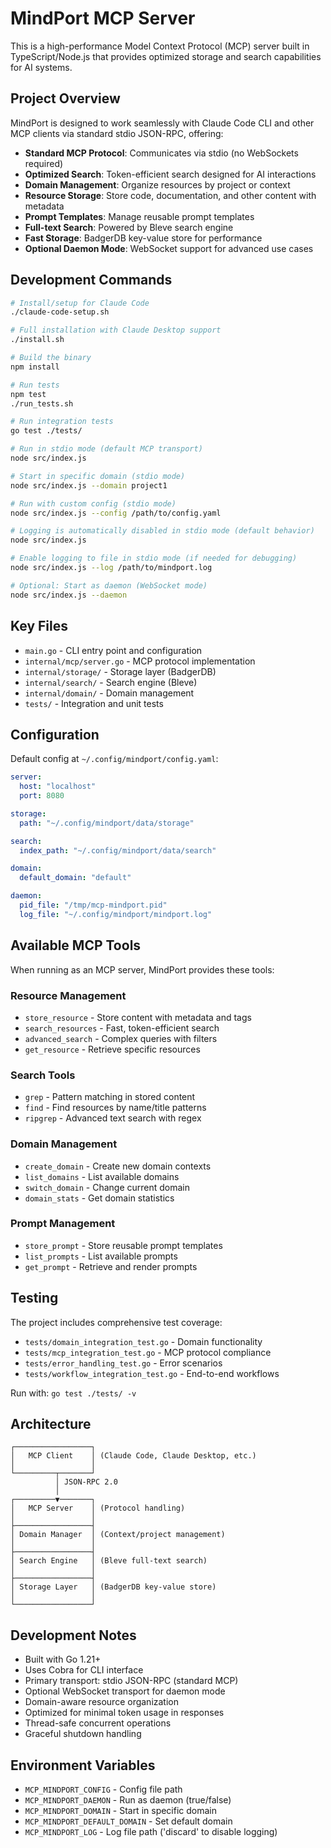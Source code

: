 # MindPort MCP Server

This is a high-performance Model Context Protocol (MCP) server built in TypeScript/Node.js that provides optimized storage and search capabilities for AI systems.

## Project Overview

MindPort is designed to work seamlessly with Claude Code CLI and other MCP clients via standard stdio JSON-RPC, offering:

- **Standard MCP Protocol**: Communicates via stdio (no WebSockets required)
- **Optimized Search**: Token-efficient search designed for AI interactions
- **Domain Management**: Organize resources by project or context
- **Resource Storage**: Store code, documentation, and other content with metadata
- **Prompt Templates**: Manage reusable prompt templates
- **Full-text Search**: Powered by Bleve search engine
- **Fast Storage**: BadgerDB key-value store for performance
- **Optional Daemon Mode**: WebSocket support for advanced use cases

## Development Commands

```bash
# Install/setup for Claude Code
./claude-code-setup.sh

# Full installation with Claude Desktop support
./install.sh

# Build the binary
npm install

# Run tests
npm test
./run_tests.sh

# Run integration tests
go test ./tests/

# Run in stdio mode (default MCP transport)
node src/index.js

# Start in specific domain (stdio mode)
node src/index.js --domain project1

# Run with custom config (stdio mode)
node src/index.js --config /path/to/config.yaml

# Logging is automatically disabled in stdio mode (default behavior)
node src/index.js

# Enable logging to file in stdio mode (if needed for debugging)
node src/index.js --log /path/to/mindport.log

# Optional: Start as daemon (WebSocket mode)
node src/index.js --daemon
```

## Key Files

- `main.go` - CLI entry point and configuration
- `internal/mcp/server.go` - MCP protocol implementation
- `internal/storage/` - Storage layer (BadgerDB)
- `internal/search/` - Search engine (Bleve)
- `internal/domain/` - Domain management
- `tests/` - Integration and unit tests

## Configuration

Default config at `~/.config/mindport/config.yaml`:

```yaml
server:
  host: "localhost"
  port: 8080

storage:
  path: "~/.config/mindport/data/storage"

search:
  index_path: "~/.config/mindport/data/search"

domain:
  default_domain: "default"

daemon:
  pid_file: "/tmp/mcp-mindport.pid"
  log_file: "~/.config/mindport/mindport.log"
```

## Available MCP Tools

When running as an MCP server, MindPort provides these tools:

### Resource Management
- `store_resource` - Store content with metadata and tags
- `search_resources` - Fast, token-efficient search
- `advanced_search` - Complex queries with filters
- `get_resource` - Retrieve specific resources

### Search Tools
- `grep` - Pattern matching in stored content
- `find` - Find resources by name/title patterns
- `ripgrep` - Advanced text search with regex

### Domain Management
- `create_domain` - Create new domain contexts
- `list_domains` - List available domains
- `switch_domain` - Change current domain
- `domain_stats` - Get domain statistics

### Prompt Management
- `store_prompt` - Store reusable prompt templates
- `list_prompts` - List available prompts
- `get_prompt` - Retrieve and render prompts

## Testing

The project includes comprehensive test coverage:

- `tests/domain_integration_test.go` - Domain functionality
- `tests/mcp_integration_test.go` - MCP protocol compliance
- `tests/error_handling_test.go` - Error scenarios
- `tests/workflow_integration_test.go` - End-to-end workflows

Run with: `go test ./tests/ -v`

## Architecture

```
┌─────────────────┐
│   MCP Client    │ (Claude Code, Claude Desktop, etc.)
│                 │
└─────────┬───────┘
          │ JSON-RPC 2.0
          │
┌─────────▼───────┐
│   MCP Server    │ (Protocol handling)
│                 │
├─────────────────┤
│ Domain Manager  │ (Context/project management)
│                 │
├─────────────────┤
│ Search Engine   │ (Bleve full-text search)
│                 │
├─────────────────┤
│ Storage Layer   │ (BadgerDB key-value store)
│                 │
└─────────────────┘
```

## Development Notes

- Built with Go 1.21+
- Uses Cobra for CLI interface
- Primary transport: stdio JSON-RPC (standard MCP)
- Optional WebSocket transport for daemon mode
- Domain-aware resource organization
- Optimized for minimal token usage in responses
- Thread-safe concurrent operations
- Graceful shutdown handling

## Environment Variables

- `MCP_MINDPORT_CONFIG` - Config file path
- `MCP_MINDPORT_DAEMON` - Run as daemon (true/false)
- `MCP_MINDPORT_DOMAIN` - Start in specific domain
- `MCP_MINDPORT_DEFAULT_DOMAIN` - Set default domain
- `MCP_MINDPORT_LOG` - Log file path ('discard' to disable logging)
